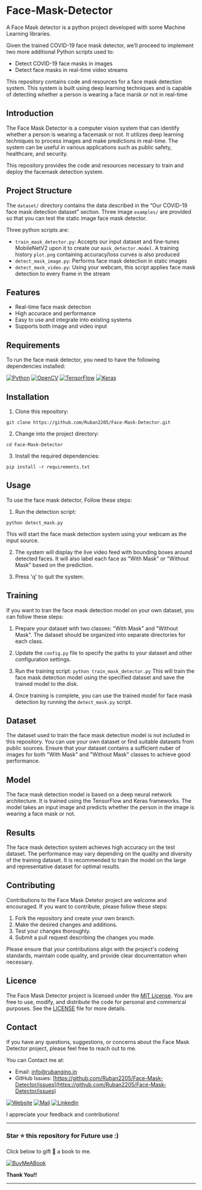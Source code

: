 # Face-Mask-Detector

A Face Mask detector is a python project developed with some Machine Learning libraries.

Given the trained COVID-19 face mask detector, we’ll proceed to implement two more additional Python scripts used to:

- Detect COVID-19 face masks in images
- Detect face masks in real-time video streams

This repository contains code and resources for a face mask detection system. This system is built using deep learning techniques and is capable of detecting whether a person is wearing a face marsk or not in real-time

## Introduction 

The Face Mask Detector is a computer vision system that can identify whether a person is wearing a facemask or not. It utilizes deep learning techniques to process images and make predictions in real-time. The system can be useful in various applications such as public safety, healthcare, and security. 

This repository provides the code and resources necessary to train and deploy the facemask detection system. 

## Project Structure 

The ```dataset/``` directory contains the data described in the “Our COVID-19 face mask detection dataset” section. Three image ```examples/``` are provided so that you can test the static image face mask detector.

Three python scripts are: 

- ```train_mask_detector.py```: Accepts our input dataset and fine-tunes MobileNetV2 upon it to create our ```mask_detector.model```. A training history ```plot.png``` containing accuracy/loss curves is also produced
- ```detect_mask_image.py```: Performs face mask detection in static images
- ```detect_mask_video.py```: Using your webcam, this script applies face mask detection to every frame in the stream

## Features 

- Real-time face mask detection 
- High accurace and performance 
- Easy to use and integrate into existing systems
- Supports both image and video input 

## Requirements

To run the face mask detector, you need to have the following dependencies installed: 

[![Python](https://img.shields.io/badge/Python-FFD43B?style=for-the-badge&logo=python&logoColor=blue)](https://github.com/Ruban2205/Face-Mask-Detector)
[![OpenCV](https://img.shields.io/badge/OpenCV-27338e?style=for-the-badge&logo=OpenCV&logoColor=white)](https://github.com/Ruban2205/Face-Mask-Detector)
[![TensorFlow](https://img.shields.io/badge/TensorFlow-FF6F00?style=for-the-badge&logo=tensorflow&logoColor=white)](https://github.com/Ruban2205/Face-Mask-Detector)
[![Keras](https://img.shields.io/badge/Keras-D00000?style=for-the-badge&logo=Keras&logoColor=whit)](https://github.com/Ruban2205/Face-Mask-Detector)

## Installation 

1. Clone this repository: 
```
git clone https://github.com/Ruban2205/Face-Mask-Detector.git
```

2. Change into the project directory: 
```
cd Face-Mask-Detector
```

3. Install the required dependencies: 
```
pip install -r requirements.txt
```

## Usage

To use the face mask detector, Follow these steps: 

1. Run the detection script: 
```
python detect_mask.py
```
This will start the face mask detection system using your webcam as the input source. 

2. The system will display the live video feed with bounding boxes around detected faces. It will also label each face as "With Mask" or "Without Mask" based on the prediction. 

3. Press 'q' to quit the system. 

## Training

If you want to tran the face mask detection model on your own dataset, you can follow these steps: 

1. Prepare your dataset with two classes: "With Mask" and "Without Mask". The dataset should be organized into separate directories for each class. 

2. Update the `config.py` file to specify the paths to your dataset and other configuration settings. 

3. Run the training script: 
```python train_mask_detector.py```
This will train the face mask detection model using the specified dataset and save the trained model to the disk. 

4. Once training is complete, you can use the trained model for face mask detection by running the `detect_mask.py` script. 

## Dataset

The dataset used to train the face mask detection model is not included in this repository. You can use your own dataset or find suitable datasets from public sources. Ensure that your dataset contains a sufficient nuber of images for both "With Mask" and "Without Mask" classes to achieve good performance. 

## Model 

The face mask detection model is based on a deep neural network architecture. It is trained using the TensorFlow and Keras frameworks.
The model takes an input image and predicts whether the person in the image is wearing a face mask or not. 

## Results 

The face mask detection system achieves high accuracy on the test dataset. The performance may vary depending on the quality and diversity of the training dataset. It is recommended to train the model on the large and representative dataset for optimal results. 

## Contributing

Contributions to the Face Mask Detetor project are welcome and encouraged. If you want to contribute, please follow these steps: 

1. Fork the repository and create your own branch. 
2. Make the desired changes and additions. 
3. Test your changes thoroughly. 
4. Submit a pull request describing the changes you made. 

Please ensure that your contributions align with the project's codeing standards, maintain code quality, and provide clear documentation when necessary. 

## Licence

The Face Mask Detector project is licensed under the [MIT License](/LICENSE). You are free to use, modify, and distribute the code for personal and commerical purposes. See the [LICENSE](/LICENSE) file for more details. 

## Contact

If you have any questions, suggestions, or concerns about the Face Mask Detector project, please feel free to reach out to me. 

You can Contact me at: 

- Email: [info@rubangino.in](https://mailto:info@rubangino.in/)
- GitHub Issues: [https://github.com/Ruban2205/Face-Mask-Detector/issues](https://github.com/Ruban2205/Face-Mask-Detector/issues)

[![Website](https://img.shields.io/badge/website-000000?style=for-the-badge&logo=About.me&logoColor=white)](https://rubangino.in/)
[![Mail](https://img.shields.io/badge/Email-D14836?style=for-the-badge&logo=gmail&logoColor=white)](mailto:info@rubangino.in)
[![LinkedIn](https://img.shields.io/badge/LinkedIn-0077B5?style=for-the-badge&logo=linkedin&logoColor=white)](https://www.linkedin.com/in/ruban-gino-singh/)

I appreciate your feedback and contributions! 

<hr/>

### Star ⭐ this repository for Future use :)

Click below to gift 🎁 a book to me.

[![BuyMeABook](https://img.shields.io/badge/Buy%20Me%20a%20Book-ffdd00?style=for-the-badge&logo=buy-me-a-book&logoColor=black)
](https://bit.ly/3M5jxLd)

**Thank You!!**

<hr/>
